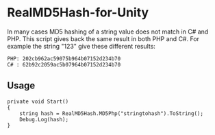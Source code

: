 # RealMD5Hash-for-Unity
In many cases MD5 hashing of a string value does not match in C# and PHP. This script gives back the same result in both PHP and C#.
For example the string "123" give these different results:

```
PHP: 202cb962ac59075b964b07152d234b70
C# : 62b92c2059ac5b07964b07152d234b70
```

## Usage

```
private void Start()
{
    string hash = RealMD5Hash.MD5Php("stringtohash").ToString();
    Debug.Log(hash);
}
```
